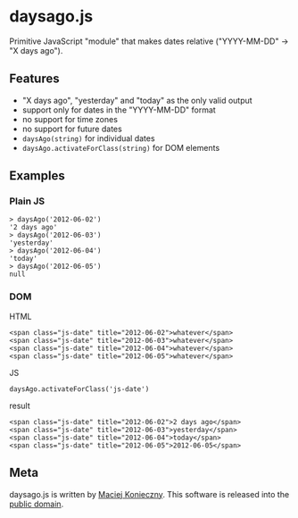 daysago.js
==========

Primitive JavaScript "module" that makes dates relative ("YYYY-MM-DD" →
"X days ago").


Features
--------

- "X days ago", "yesterday" and "today" as the only valid output
- support only for dates in the "YYYY-MM-DD" format
- no support for time zones
- no support for future dates
- `daysAgo(string)` for individual dates
- `daysAgo.activateForClass(string)` for DOM elements


Examples
--------

### Plain JS

    > daysAgo('2012-06-02')
    '2 days ago'
    > daysAgo('2012-06-03')
    'yesterday'
    > daysAgo('2012-06-04')
    'today'
    > daysAgo('2012-06-05')
    null


### DOM

HTML

    <span class="js-date" title="2012-06-02">whatever</span>
    <span class="js-date" title="2012-06-03">whatever</span>
    <span class="js-date" title="2012-06-04">whatever</span>
    <span class="js-date" title="2012-06-05">whatever</span>

JS

    daysAgo.activateForClass('js-date')

result

    <span class="js-date" title="2012-06-02">2 days ago</span>
    <span class="js-date" title="2012-06-03">yesterday</span>
    <span class="js-date" title="2012-06-04">today</span>
    <span class="js-date" title="2012-06-05">2012-06-05</span>


Meta
----

daysago.js is written by [Maciej Konieczny][].  This software is
released into the [public domain][].

  [Maciej Konieczny]: http://narf.pl/
  [public domain]: http://unlicense.org/
